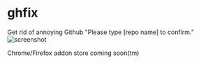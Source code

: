 # ghfix
Get rid of annoying Github "Please type [repo name] to confirm."  
![screenshot](https://eggnog.theres.life/f/22-7yfpd81w0v07bpz07d2pl0mp1j9qfx.png)  

Chrome/Firefox addon store coming soon(tm)  
